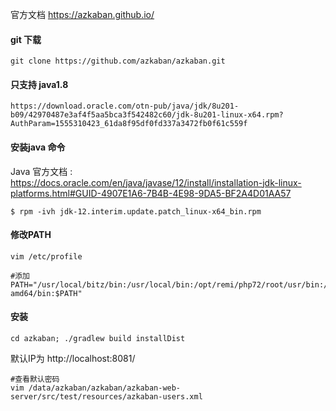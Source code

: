 官方文档 https://azkaban.github.io/



#### git 下载

```shell
git clone https://github.com/azkaban/azkaban.git
```



#### 只支持 java1.8

```
https://download.oracle.com/otn-pub/java/jdk/8u201-b09/42970487e3af4f5aa5bca3f542482c60/jdk-8u201-linux-x64.rpm?AuthParam=1555310423_61da8f95df0fd337a3472fb0f61c559f
```



#### 安装java 命令

Java 官方文档 : https://docs.oracle.com/en/java/javase/12/install/installation-jdk-linux-platforms.html#GUID-4907E1A6-7B4B-4E98-9DA5-BF2A4D01AA57

```shell
$ rpm -ivh jdk-12.interim.update.patch_linux-x64_bin.rpm
```



#### 修改PATH

```shell
vim /etc/profile

#添加
PATH="/usr/local/bitz/bin:/usr/local/bin:/opt/remi/php72/root/usr/bin:/usr/java/jdk1.8.0_201-amd64/bin:$PATH"

```



#### 安装

```
cd azkaban; ./gradlew build installDist
```





默认IP为 http://localhost:8081/

```shell
#查看默认密码
vim /data/azkaban/azkaban/azkaban-web-server/src/test/resources/azkaban-users.xml
```







